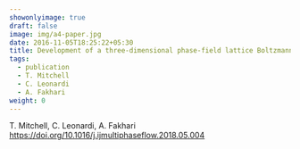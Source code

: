 ```yaml
---
showonlyimage: true
draft: false
image: img/a4-paper.jpg
date: 2016-11-05T18:25:22+05:30
title: Development of a three-dimensional phase-field lattice Boltzmann method for the study of immiscible fluids at high density ratios
tags:
  - publication
  - T. Mitchell
  - C. Leonardi
  - A. Fakhari
weight: 0
---
```


T. Mitchell, C. Leonardi, A. Fakhari
https://doi.org/10.1016/j.ijmultiphaseflow.2018.05.004
